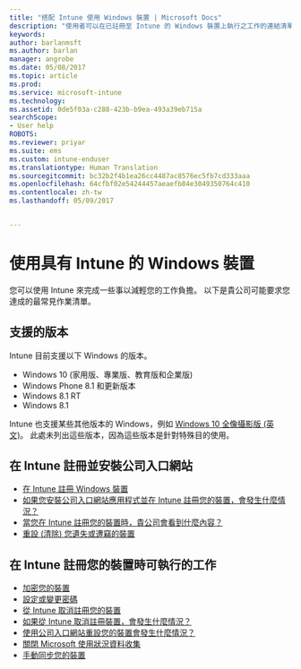 ```yaml
---
title: "搭配 Intune 使用 Windows 裝置 | Microsoft Docs"
description: "使用者可以在已註冊至 Intune 的 Windows 裝置上執行之工作的連結清單"
keywords: 
author: barlanmsft
ms.author: barlan
manager: angrobe
ms.date: 05/08/2017
ms.topic: article
ms.prod: 
ms.service: microsoft-intune
ms.technology: 
ms.assetid: 0de5f03a-c288-423b-b9ea-493a39eb715a
searchScope:
- User help
ROBOTS: 
ms.reviewer: priyar
ms.suite: ems
ms.custom: intune-enduser
ms.translationtype: Human Translation
ms.sourcegitcommit: bc32b2f4b1ea26cc4487ac8576ec5fb7cd333aaa
ms.openlocfilehash: 64cfbf02e54244457aeaefb84e3049350764c410
ms.contentlocale: zh-tw
ms.lasthandoff: 05/09/2017


---
```


# <a name="using-your-windows-device-with-intune"></a>使用具有 Intune 的 Windows 裝置

您可以使用 Intune 來完成一些事以減輕您的工作負擔。 以下是貴公司可能要求您達成的最常見作業清單。

## <a name="supported-versions"></a>支援的版本

Intune 目前支援以下 Windows 的版本。

* Windows 10 (家用版、專業版、教育版和企業版)
* Windows Phone 8.1 和更新版本
* Windows 8.1 RT
* Windows 8.1

Intune 也支援某些其他版本的 Windows，例如 [Windows 10 全像攝影版 (英文)](https://www.microsoft.com/hololens)。 此處未列出這些版本，因為這些版本是針對特殊目的使用。

## <a name="enrolling-into-intune-and-installing-the-company-portal"></a>在 Intune 註冊並安裝公司入口網站

- [在 Intune 註冊 Windows 裝置](enroll-your-device-in-intune-windows.md)
- [如果您安裝公司入口網站應用程式並在 Intune 註冊您的裝置，會發生什麼情況？](what-happens-if-you-install-the-company-portal-app-and-enroll-your-device-in-intune-windows.md)
- [當您在 Intune 註冊您的裝置時，貴公司會看到什麼內容？](what-info-can-your-company-see-when-you-enroll-your-device-in-intune.md)
- [重設 (清除) 您遺失或遭竊的裝置](reset-erase-your-device-cpwebsite.md)

## <a name="things-you-can-do-when-your-device-is-enrolled-in-intune"></a>在 Intune 註冊您的裝置時可執行的工作

- [加密您的裝置](encrypt-your-device-windows.md)
- [設定或變更密碼](set-or-change-your-password-windows.md)
- [從 Intune 取消註冊您的裝置](unenroll-your-device-from-intune-windows.md)
- [如果從 Intune 取消註冊裝置，會發生什麼情況？](what-happens-if-you-unenroll-your-device-from-intune-windows.md)
- [使用公司入口網站重設您的裝置會發生什麼情況？](what-happens-if-you-reset-your-device-using-the-company-portal-windows.md)
- [關閉 Microsoft 使用狀況資料收集](turn-off-microsoft-usage-data-collection-windows.md)
- [手動同步您的裝置](sync-your-device-manually-windows.md)

